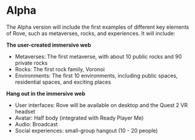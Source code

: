 # Alpha

The Alpha version will include the first examples of different key elements of Rove, such as metaverses, rocks, and experiences. It will include:

**The user-created immersive web**

* Metaverses: The first metaverse, with about 10 public rocks and 90 private rocks
* Rocks: The first rock family, Voronoi
* Environments: The first 10 environments, including public spaces, residential spaces, and exciting places

**Hang out in the immersive web**

* User interfaces: Rove will be available on desktop and the Quest 2 VR headset
* Avatar: Half body (integrated with Ready Player Me)
* Audio: Broadcast
* Social experiences: small-group hangout (10 - 20 people)
